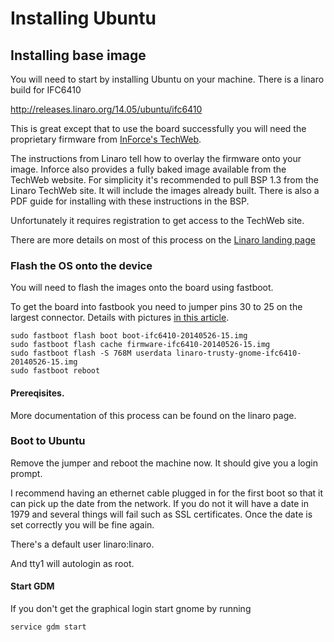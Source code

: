 # Installing Ubuntu

## Installing base image

You will need to start by installing Ubuntu on your machine. There is a linaro build for IFC6410

http://releases.linaro.org/14.05/ubuntu/ifc6410

This is great except that to use the board successfully you will need the proprietary firmware from [InForce's TechWeb](http://www.inforcecomputing.com/techweb/).


The instructions from Linaro tell how to overlay the firmware onto your image.
Inforce also provides a fully baked image available from the TechWeb website.
For simplicity it's recommended to pull BSP 1.3 from the Linaro TechWeb site.
It will include the images already built.
There is also a PDF guide for installing with these instructions in the BSP.

Unfortunately it requires registration to get access to the TechWeb site.

There are more details on most of this process on the [Linaro landing page](http://releases.linaro.org/14.05/ubuntu/ifc6410)


### Flash the OS onto the device

You will need to flash the images onto the board using fastboot.

To get the board into fastbook you need to jumper pins 30 to 25 on the largest connector.
Details with pictures [in this article](http://mydragonboard.org/2013/forcing-ifc6410-into-fastboot/).


```
sudo fastboot flash boot boot-ifc6410-20140526-15.img
sudo fastboot flash cache firmware-ifc6410-20140526-15.img
sudo fastboot flash -S 768M userdata linaro-trusty-gnome-ifc6410-20140526-15.img
sudo fastboot reboot
```

#### Prereqisites.
More documentation of this process can be found on the linaro page.


### Boot to Ubuntu

Remove the jumper and reboot the machine now. It should give you a login prompt.

I recommend having an ethernet cable plugged in for the first boot so that it can pick up the date from the network.
If you do not it will have a date in 1979 and several things will fail such as SSL certificates.
Once the date is set correctly you will be fine again. 

There's a default user linaro:linaro.

And tty1 will autologin as root.


#### Start GDM

If you don't get the graphical login start gnome by running

```
service gdm start
```

